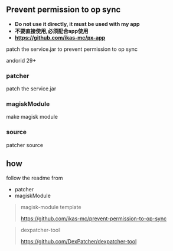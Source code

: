 ## Prevent permission to op sync


- **Do not use it directly, it must be used with my app**
- **不要直接使用,必须配合app使用**
- **https://github.com/ikas-mc/px-app**



patch the service.jar to prevent permission to op sync

andorid 29+

### patcher

patch the service.jar

### magiskModule

make magisk module

### source

patcher source

## how 

follow the readme from 

* patcher
* magiskModule


> magisk-module template 
>
> https://github.com/ikas-mc/prevent-permission-to-op-sync

> dexpatcher-tool
>
> https://github.com/DexPatcher/dexpatcher-tool

